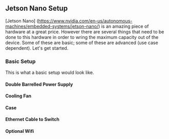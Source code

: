 ## Jetson Nano Setup

[Jetson Nano] (https://www.nvidia.com/en-us/autonomous-machines/embedded-systems/jetson-nano/) is an amazing piece of hardware at a great price. However there are several things that need to be done to this hardware in order to wring the maximum capacity out of the device. Some of these are basic; some of these are advanced (use case dependent). Let's get started.

### Basic Setup 
This is what a basic setup would look like. 
#### Double Barrelled Power Supply
#### Cooling Fan 
#### Case
#### Ethernet Cable to Switch
#### Optional Wifi



